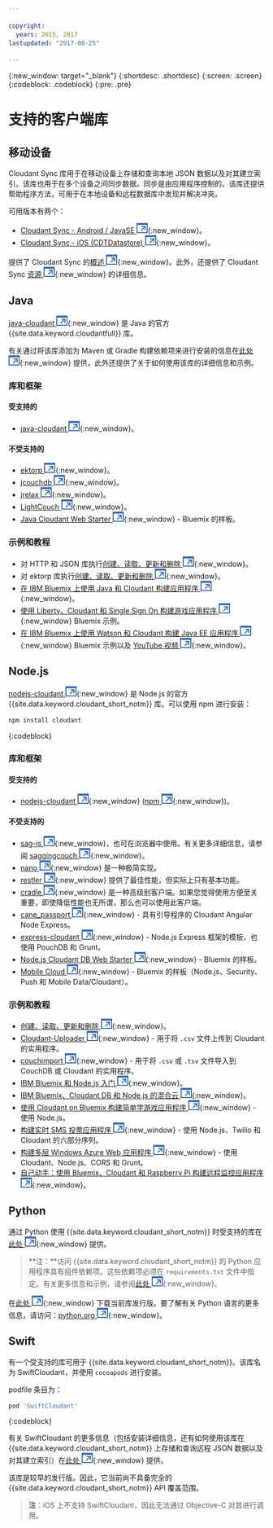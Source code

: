 ```yaml
---

copyright:
  years: 2015, 2017
lastupdated: "2017-08-25"

---
```


{:new_window: target="_blank"}
{:shortdesc: .shortdesc}
{:screen: .screen}
{:codeblock: .codeblock}
{:pre: .pre}

<!-- Acrolinx: 2017-03-06 -->

# 支持的客户端库

## 移动设备

Cloudant Sync 库用于在移动设备上存储和查询本地 JSON 数据以及对其建立索引。该库也用于在多个设备之间同步数据。同步是由应用程序控制的。该库还提供帮助程序方法，可用于在本地设备和远程数据库中发现并解决冲突。

可用版本有两个：

-   [Cloudant Sync - Android / JavaSE ![外部链接图标](../images/launch-glyph.svg "外部链接图标")](https://github.com/cloudant/sync-android){:new_window}。
-   [Cloudant Sync - iOS (CDTDatastore) ![外部链接图标](../images/launch-glyph.svg "外部链接图标")](https://github.com/cloudant/CDTDatastore){:new_window}。

提供了 Cloudant Sync 的[概述 ![外部链接图标](../images/launch-glyph.svg "外部链接图标")](https://cloudant.com/product/cloudant-features/sync/){:new_window}。此外，还提供了 Cloudant Sync [资源 ![外部链接图标](../images/launch-glyph.svg "外部链接图标")](https://cloudant.com/cloudant-sync-resources/){:new_window} 的详细信息。

## Java

[java-cloudant ![外部链接图标](../images/launch-glyph.svg "外部链接图标")](https://github.com/cloudant/java-cloudant){:new_window} 是 Java 的官方 {{site.data.keyword.cloudantfull}} 库。

有关通过将该库添加为 Maven 或 Gradle 构建依赖项来进行安装的信息在[此处 ![外部链接图标](../images/launch-glyph.svg "外部链接图标")](https://github.com/cloudant/java-cloudant#installation-and-usage){:new_window} 提供，此外还提供了关于如何使用该库的详细信息和示例。

### 库和框架

#### 受支持的

-   [java-cloudant ![外部链接图标](../images/launch-glyph.svg "外部链接图标")](https://github.com/cloudant/java-cloudant){:new_window}。

#### 不受支持的

-   [ektorp ![外部链接图标](../images/launch-glyph.svg "外部链接图标")](http://ektorp.org/){:new_window}。
-   [jcouchdb ![外部链接图标](../images/launch-glyph.svg "外部链接图标")](http://code.google.com/p/jcouchdb/){:new_window}。
-   [jrelax ![外部链接图标](../images/launch-glyph.svg "外部链接图标")](https://github.com/isterin/jrelax){:new_window}。
-   [LightCouch ![外部链接图标](../images/launch-glyph.svg "外部链接图标")](http://www.lightcouch.org/){:new_window}。
-   [Java Cloudant Web Starter ![外部链接图标](../images/launch-glyph.svg "外部链接图标")](https://ace.ng.bluemix.net/#/store/cloudOEPaneId=store&appTemplateGuid=CloudantJavaBPTemplate&fromCatalog=true){:new_window} - Bluemix 的样板。

### 示例和教程

-   对 HTTP 和 JSON 库执行[创建、读取、更新和删除 ![外部链接图标](../images/launch-glyph.svg "外部链接图标")](https://github.com/cloudant/haengematte/tree/master/java){:new_window}。
-   对 ektorp 库执行[创建、读取、更新和删除 ![外部链接图标](../images/launch-glyph.svg "外部链接图标")](https://github.com/cloudant/haengematte/tree/master/java/CrudWithEktorp){:new_window}。
-   [在 IBM Bluemix 上使用 Java 和 Cloudant 构建应用程序 ![外部链接图标](../images/launch-glyph.svg "外部链接图标")](https://cloudant.com/blog/building-apps-using-java-with-cloudant-on-ibm-bluemix/){:new_window}。
-   [使用 Liberty、Cloudant 和 Single Sign On 构建游戏应用程序 ![外部链接图标](../images/launch-glyph.svg "外部链接图标")](http://www.ibm.com/developerworks/cloud/library/cl-multiservicegame-app/index.html?ca=drs-){:new_window} Bluemix 示例。
-   [在 IBM Bluemix 上使用 Watson 和 Cloudant 构建 Java EE 应用程序 ![外部链接图标](../images/launch-glyph.svg "外部链接图标")](https://developer.ibm.com/bluemix/2014/10/17/building-java-ee-app-ibm-bluemix-using-watson-cloudant/){:new_window} Bluemix 示例以及 [YouTube 视频 ![外部链接图标](../images/launch-glyph.svg "外部链接图标")](https://www.youtube.com/watch?feature=youtu.be&v=9AFMY6m0LIU&app=desktop){:new_window}。


## Node.js

[nodejs-cloudant ![外部链接图标](../images/launch-glyph.svg "外部链接图标")](https://github.com/cloudant/nodejs-cloudant){:new_window} 是 Node.js 的官方 {{site.data.keyword.cloudant_short_notm}} 库。可以使用 npm 进行安装：

```sh
npm install cloudant
```
{:codeblock}

### 库和框架

#### 受支持的

-   [nodejs-cloudant ![外部链接图标](../images/launch-glyph.svg "外部链接图标")](https://github.com/cloudant/nodejs-cloudant){:new_window} ([npm ![外部链接图标](../images/launch-glyph.svg "外部链接图标")](https://www.npmjs.org/package/cloudant){:new_window})。

#### 不受支持的

-   [sag-js ![外部链接图标](../images/launch-glyph.svg "外部链接图标")](https://github.com/sbisbee/sag-js){:new_window}，也可在浏览器中使用。有关更多详细信息，请参阅 [saggingcouch ![外部链接图标](../images/launch-glyph.svg "外部链接图标")](https://github.com/sbisbee/saggingcouch.com){:new_window}。
-   [nano ![外部链接图标](../images/launch-glyph.svg "外部链接图标")](https://github.com/dscape/nano){:new_window} 是一种极简实现。
-   [restler ![外部链接图标](../images/launch-glyph.svg "外部链接图标")](https://github.com/danwrong/restler){:new_window} 提供了最佳性能，但实际上只有基本功能。
-   [cradle ![外部链接图标](../images/launch-glyph.svg "外部链接图标")](https://github.com/flatiron/cradle){:new_window} 是一种高级别客户端。如果您觉得使用方便至关重要，即使降低性能也无所谓，那么也可以使用此客户端。
-   [cane_passport ![外部链接图标](../images/launch-glyph.svg "外部链接图标")](https://github.com/ddemichele/cane_passport){:new_window} - 具有引导程序的 Cloudant Angular Node Express。
-   [express-cloudant ![外部链接图标](../images/launch-glyph.svg "外部链接图标")](https://github.com/cloudant-labs/express-cloudant){:new_window} - Node.js Express 框架的模板，也使用 PouchDB 和 Grunt。
-   [Node.js Cloudant DB Web Starter ![外部链接图标](../images/launch-glyph.svg "外部链接图标")](https://ace.ng.bluemix.net/#/store/cloudOEPaneId=store&appTemplateGuid=nodejscloudantbp&fromCatalog=true){:new_window} - Bluemix 的样板。
-   [Mobile Cloud ![外部链接图标](../images/launch-glyph.svg "外部链接图标")](https://ace.ng.bluemix.net/#/store/cloudOEPaneId=store&appTemplateGuid=mobileBackendStarter&fromCatalog=true){:new_window} - Bluemix 的样板（Node.js、Security、Push 和 Mobile Data/Cloudant）。

### 示例和教程

-   [创建、读取、更新和删除 ![外部链接图标](../images/launch-glyph.svg "外部链接图标")](https://github.com/cloudant/haengematte/tree/master/nodejs){:new_window}。
-   [Cloudant-Uploader ![外部链接图标](../images/launch-glyph.svg "外部链接图标")](https://github.com/garbados/Cloudant-Uploader){:new_window} - 用于将 `.csv` 文件上传到 Cloudant 的实用程序。
-   [couchimport ![外部链接图标](../images/launch-glyph.svg "外部链接图标")](https://github.com/glynnbird/couchimport){:new_window} - 用于将 `.csv` 或 `.tsv` 文件导入到 CouchDB 或 Cloudant 的实用程序。
-   [IBM Bluemix 和 Node.js 入门 ![外部链接图标](../images/launch-glyph.svg "外部链接图标")](http://thoughtsoncloud.com/2014/07/getting-started-ibm-bluemix-node-js/){:new_window}。
-   [IBM Bluemix、Cloudant DB 和 Node.js 的混合云 ![外部链接图标](../images/launch-glyph.svg "外部链接图标")](https://gigadom.wordpress.com/2014/08/15/a-cloud-medley-with-ibm-bluemix-cloudant-db-and-node-js/){:new_window}。
-   [使用 Cloudant on Bluemix 构建简单字游戏应用程序 ![外部链接图标](../images/launch-glyph.svg "外部链接图标")](http://www.ibm.com/developerworks/cloud/library/cl-guesstheword-app/index.html?ca=drs-){:new_window} - 使用 Node.js。
-   [构建实时 SMS 投票应用程序 ![外部链接图标](../images/launch-glyph.svg "外部链接图标")](https://www.twilio.com/blog/2012/09/building-a-real-time-sms-voting-app-part-1-node-js-couchdb.html){:new_window} - 使用 Node.js、Twilio 和 Cloudant 的六部分序列。
-   [构建多层 Windows Azure Web 应用程序 ![外部链接图标](../images/launch-glyph.svg "外部链接图标")](http://msopentech.com/blog/2013/12/19/tutorial-building-multi-tier-windows-azure-web-application-use-cloudants-couchdb-service-node-js-cors-grunt-2/){:new_window} - 使用 Cloudant、Node.js、CORS 和 Grunt。
-   [自己动手：使用 Bluemix、Cloudant 和 Raspberry Pi 构建远程监控应用程序 ![外部链接图标](../images/launch-glyph.svg "外部链接图标")](http://www.ibm.com/developerworks/library/ba-remoteservpi-app/index.html){:new_window}。

## Python

通过 Python 使用 {{site.data.keyword.cloudant_short_notm}} 时受支持的库在[此处 ![外部链接图标](../images/launch-glyph.svg "外部链接图标")](https://github.com/cloudant/python-cloudant){:new_window} 提供。

>   **注：**访问 {{site.data.keyword.cloudant_short_notm}} 的 Python 应用程序具有组件依赖项。这些依赖项必须在 `requirements.txt` 文件中指定。有关更多信息和示例，请参阅[此处 ![外部链接图标](../images/launch-glyph.svg "外部链接图标")](https://github.com/cloudant/python-cloudant/blob/master/requirements.txt){:new_window}。

在[此处 ![外部链接图标](../images/launch-glyph.svg "外部链接图标")](https://pypi.python.org/pypi/cloudant/){:new_window} 下载当前库发行版。要了解有关 Python 语言的更多信息，请访问：[python.org ![外部链接图标](../images/launch-glyph.svg "外部链接图标")](https://www.python.org/about/){:new_window}。 

## Swift

有一个受支持的库可用于 {{site.data.keyword.cloudant_short_notm}}。该库名为 SwiftCloudant，并使用 `cocoapods` 进行安装。

podfile 条目为：

```sh
pod 'SwiftCloudant'
```
{:codeblock}

有关 SwiftCloudant 的更多信息（包括安装详细信息，还有如何使用该库在 {{site.data.keyword.cloudant_short_notm}} 上存储和查询远程 JSON 数据以及对其建立索引）在[此处 ![外部链接图标](../images/launch-glyph.svg "外部链接图标")](https://github.com/cloudant/swift-cloudant){:new_window} 提供。

该库是较早的发行版。因此，它当前尚不具备完全的 {{site.data.keyword.cloudant_short_notm}} API 覆盖范围。 

>   **注**：iOS 上不支持 SwiftCloudant，因此无法通过 Objective-C 对其进行调用。
